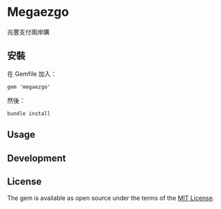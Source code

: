 # Megaezgo

兆豐支付兩岸購

## 安裝

在 Gemfile 加入： 

    gem 'megaezgo'

然後：

    bundle install

## Usage

## Development

## License

The gem is available as open source under the terms of the [MIT License](https://opensource.org/licenses/MIT).
